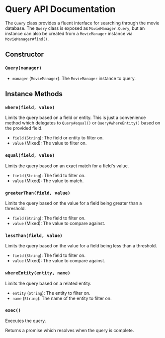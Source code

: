 # Query API Documentation

The `Query` class provides a fluent interface for searching through the movie database. The `Query` class is exposed as `MovieManager.Query`, but an instance can also be created from a `MovieManager` instance via `MovieManager#find()`.



## Constructor

### `Query(manager)`

* `manager` (`MovieManager`): The `MovieManager` instance to query.



## Instance Methods

### `where(field, value)`

Limits the query based on a field or entity. This is just a convenience method which delegates to `Query#equal()` or `Query#whereEntity()` based on the provided field.

* `field` (`String`): The field or entity to filter on.
* `value` (Mixed): The value to filter on.

### `equal(field, value)`

Limits the query based on an exact match for a field's value.

* `field` (`String`): The field to filter on.
* `value` (Mixed): The value to match.

### `greaterThan(field, value)`

Limits the query based on the value for a field being greater than a threshold.

* `field` (`String`): The field to filter on.
* `value` (Mixed): The value to compare against.

### `lessThan(field, value)`

Limits the query based on the value for a field being less than a threshold.

* `field` (`String`): The field to filter on.
* `value` (Mixed): The value to compare against.

### `whereEntity(entity, name)`

Limits the query based on a related entity.

* `entity` (`String`): The entity to filter on.
* `name` (`String`): The name of the entity to filter on.

### `exec()`

Executes the query.

Returns a promise which resolves when the query is complete.
